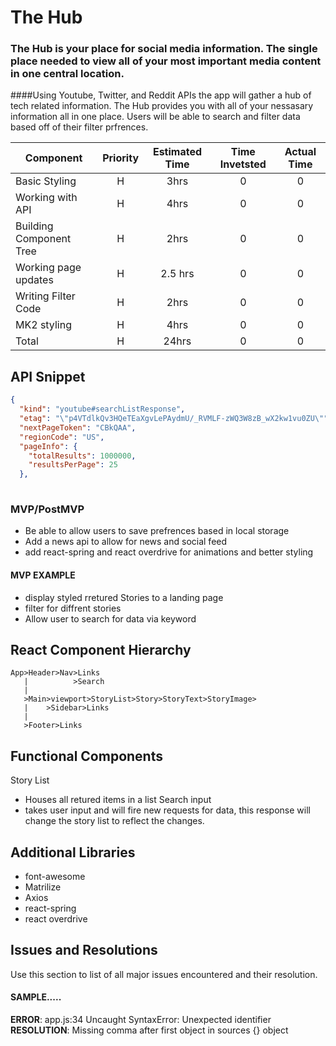 # The Hub

### The Hub is your place for social media information. The single place needed to view all of your most important media content in one central location.

####Using Youtube, Twitter, and Reddit APIs the app will gather a hub of tech related information. The Hub provides you with all of your nessasary information all in one place. Users will be able to search and filter data based off of their filter prfrences.


| Component | Priority | Estimated Time | Time Invetsted | Actual Time |
| --- | :---: |  :---: | :---: | :---: |
| Basic Styling | H | 3hrs| 0 | 0 |
| Working with API | H | 4hrs| 0 | 0 |
| Building Component Tree | H | 2hrs | 0 | 0 |
| Working page updates | H | 2.5 hrs | 0 | 0 |
| Writing Filter Code | H | 2hrs | 0 | 0 |
| MK2 styling | H | 4hrs | 0 | 0 |
| Total | H | 24hrs | 0 | 0 |



## API Snippet

```JSON
{
  "kind": "youtube#searchListResponse",
  "etag": "\"p4VTdlkQv3HQeTEaXgvLePAydmU/_RVMLF-zWQ3W8zB_wX2kw1vu0ZU\"",
  "nextPageToken": "CBkQAA",
  "regionCode": "US",
  "pageInfo": {
    "totalResults": 1000000,
    "resultsPerPage": 25
  },
  
```

### MVP/PostMVP

- Be able to allow users to save prefrences based in local storage
- Add a news api to allow for news and social feed
- add react-spring and react overdrive for animations and better styling




#### MVP EXAMPLE
- display styled rretured Stories to a landing page
- filter for diffrent stories 
- Allow user to search for data via keyword


## React Component Hierarchy
````
App>Header>Nav>Links
   |          >Search
   |
   >Main>viewport>StoryList>Story>StoryText>StoryImage>
   |	>Sidebar>Links
   |
   >Footer>Links
   ````


## Functional Components
Story List
 - Houses all retured items in a list
Search input
 - takes user input and will fire new requests for data, this response will change the story list to reflect the changes.


## Additional Libraries
- font-awesome
- Matrilize
- Axios
- react-spring
- react overdrive


## Issues and Resolutions
 Use this section to list of all major issues encountered and their resolution.

#### SAMPLE.....
**ERROR**: app.js:34 Uncaught SyntaxError: Unexpected identifier                                
**RESOLUTION**: Missing comma after first object in sources {} object

